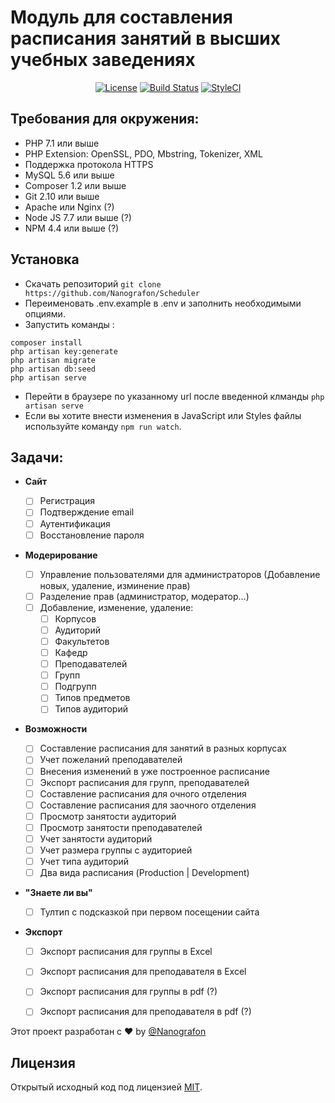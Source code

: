 
# Модуль для составления расписания занятий в высших учебных заведениях

<p align="center">
    <a href="https://choosealicense.com/licenses/mit/"><img src="https://img.shields.io/github/license/nanografon/scheduler.svg" alt="License"></a>
    <a href="https://travis-ci.org/Nanografon/Scheduler"><img src="https://travis-ci.org/Nanografon/Scheduler.svg?branch=master" alt="Build Status"></a>
    <a href="https://styleci.io/repos/82827551"><img src="https://styleci.io/repos/82827551/shield?branch=master" alt="StyleCI"></a>
</p>

## Требования для окружения:

*   PHP 7.1 или выше
*   PHP Extension: OpenSSL, PDO, Mbstring, Tokenizer, XML
*   Поддержка протокола HTTPS
*   MySQL 5.6 или выше
*   Composer 1.2 или выше
*   Git 2.10 или выше
*   Apache или Nginx (?)
*   Node JS 7.7 или выше (?)
*   NPM 4.4 или выше (?)

## Установка

*   Скачать репозиторий `git clone https://github.com/Nanografon/Scheduler`
*   Переименовать .env.example в .env и заполнить необходимыми опциями.
*   Запустить команды :

```
composer install
php artisan key:generate
php artisan migrate
php artisan db:seed
php artisan serve
```
*   Перейти в браузере по указанному url после введенной клманды ```php artisan serve```
*   Если вы хотите внести изменения в JavaScript или Styles файлы используйте команду ```npm run watch```.


## Задачи:

*   **Сайт**

    *   [ ]  Регистрация
    *   [ ]  Подтверждение email
    *   [ ]  Аутентификация
    *   [ ]  Восстановление пароля

*   **Модерирование**

    *   [ ]  Управление пользователями для администраторов (Добавление новых, удаление, изминение прав)
    *   [ ]  Разделение прав (администратор, модератор...)
    *   [ ]  Добавление, изменение, удаление:
        *   [ ]  Корпусов
        *   [ ]  Аудиторий
        *   [ ]  Факультетов
        *   [ ]  Кафедр
        *   [ ]  Преподавателей
        *   [ ]  Групп
        *   [ ]  Подгрупп
        *   [ ]  Типов предметов
        *   [ ]  Типов аудиторий

*   **Возможности**

    *   [ ]  Составление расписания для занятий в разных корпусах
    *   [ ]  Учет пожеланий преподавателей
    *   [ ]  Внесения изменений в уже построенное расписание
    *   [ ]  Экспорт расписания для групп, преподавателей
    *   [ ]  Составление расписания для очного отделения
    *   [ ]  Составление расписания для заочного отделения
    *   [ ]  Просмотр занятости аудиторий
    *   [ ]  Просмотр занятости преподавателей
    *   [ ]  Учет занятости аудиторий
    *   [ ]  Учет размера группы с аудиторией
    *   [ ]  Учет типа аудиторий
    *   [ ]  Два вида расписания (Production | Development)

*   **"Знаете ли вы"**

    *   [ ]  Тултип с подсказкой при первом посещении сайта

*   **Экспорт**

    *   [ ]  Экспорт расписания для группы в Excel
    *   [ ]  Экспорт расписания для преподавателя в Excel
    *   [ ]  Экспорт расписания для группы в pdf (?)
    *   [ ]  Экспорт расписания для преподавателя в pdf (?)


Этот проект разработан c :heart: by [@Nanografon](https://github.com/Nanografon)

## Лицензия
Открытый исходный код под лицензией [MIT](http://opensource.org/licenses/MIT).

